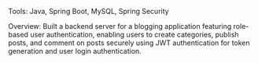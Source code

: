 Tools: Java, Spring Boot, MySQL, Spring Security

Overview: Built a backend server for a blogging application featuring role-based user authentication, enabling users to create categories, publish posts, and comment on posts securely using JWT authentication for token generation and user login authentication.
